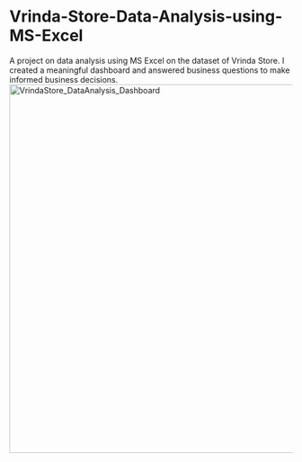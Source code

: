 # Vrinda-Store-Data-Analysis-using-MS-Excel
A project on data analysis using MS Excel on the dataset of Vrinda Store. I created a meaningful dashboard and answered business questions to make informed business decisions. 
<img width="1477" height="656" alt="VrindaStore_DataAnalysis_Dashboard" src="https://github.com/user-attachments/assets/e36738bd-ea9d-4ea2-9497-aeee9954e023" />

